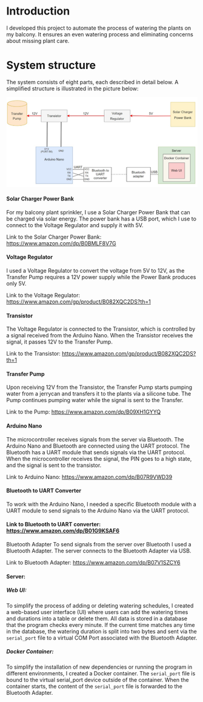 # Introduction

I developed this project to automate the process of watering the plants on my balcony. It ensures an even watering process and eliminating concerns about missing plant care. 

# System structure 

The system consists of eight parts, each described in detail below. A simplified structure is illustrated in the picture below:

![Alt text](image-4.png)

#### Solar Charger Power Bank

For my balcony plant sprinkler, I use a Solar Charger Power Bank that can be charged via solar energy. The power bank has a USB port, which I use to connect to the Voltage Regulator and supply it with 5V.

Link to the Solar Charger Power Bank: https://www.amazon.com/dp/B0BMLF8V7G

#### Voltage Regulator

I used a Voltage Regulator to convert the voltage from 5V to 12V, as the Transfer Pump requires a 12V power supply while the Power Bank produces only 5V. 

Link to the Voltage Regulator: https://www.amazon.com/gp/product/B082XQC2DS?th=1

#### Transistor

The Voltage Regulator is connected to the Transistor, which is controlled by a signal received from the Arduino Nano. When the Transistor receives the signal, it passes 12V to the Transfer Pump.

Link to the Transistor: https://www.amazon.com/gp/product/B082XQC2DS?th=1

#### Transfer Pump

Upon receiving 12V from the Transistor, the Transfer Pump starts pumping water from a jerrycan and transfers it to the plants via a silicone tube. The Pump continues pumping water while the signal is sent to the Transfer.

Link to the Pump: https://www.amazon.com/dp/B09XH1GYYQ 

#### Arduino Nano

The microcontroller receives signals from the server via Bluetooth. The Arduino Nano and Bluetooth are connected using the UART protocol. The Bluetooth has a UART module that sends signals via the UART protocol. When the microcontroller receives the signal, the PIN goes to a high state, and the signal is sent to the transistor. 

Link to Arduino Nano: https://www.amazon.com/dp/B07R9VWD39

#### Bluetooth to UART Converter

To work with the Arduino Nano, I needed a specific Bluetooth module with a UART module to send signals to the Arduino Nano via the UART protocol.

#### Link to Bluetooth to UART converter: https://www.amazon.com/dp/B01G9KSAF6

Bluetooth Adapter
To send signals from the server over Bluetooth I used a Bluetooth Adapter. The server connects to the Bluetooth Adapter via USB.

Link to Bluetooth Adapter: https://www.amazon.com/dp/B07V1SZCY6

#### Server:

##### Web UI: 

To simplify the process of adding or deleting watering schedules, I created a web-based user interface (UI) where users can add the watering times and durations into a table or delete them. All data is stored in a database that the program checks every minute. If the current time matches any time in the database, the watering duration is split into two bytes and sent via the `serial_port` file to a virtual COM Port associated with the Bluetooth Adapter.

##### Docker Container:

To simplify the installation of new dependencies or running the program in different environments, I created a Docker container. The `serial_port` file is bound to the virtual serial_port device outside of the container. When the container starts, the content of the `serial_port` file is forwarded to the Bluetooth Adapter.




